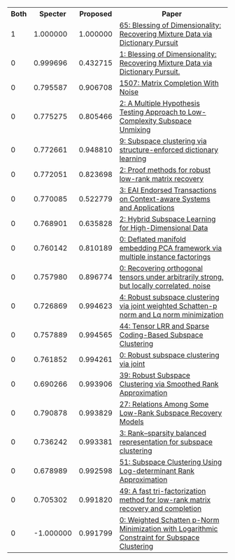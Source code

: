 <html><table><tr>
<th>Both</th>
<th>Specter</th>
<th>Proposed</th>
<th>Paper</th>
</tr>
<tr>
<td>1</td>
<td>1.000000</td>
<td>1.000000</td>
<td><a href="https://www.semanticscholar.org/paper/ee51b45b387cb6444bd82923dbb4cb1875efc528">65: Blessing of Dimensionality: Recovering Mixture Data via Dictionary Pursuit</a></td>
</tr>
<tr>
<td>0</td>
<td>0.999696</td>
<td>0.432715</td>
<td><a href="https://www.semanticscholar.org/paper/7166895ba9636e35a6d5b0731abb816afc581b6c">1: Blessing of Dimensionality: Recovering Mixture Data via Dictionary Pursuit.</a></td>
</tr>
<tr>
<td>0</td>
<td>0.795587</td>
<td>0.906708</td>
<td><a href="https://www.semanticscholar.org/paper/d13e466cbd7c8ac764b3dfd3e3a12c7e8736412f">1507: Matrix Completion With Noise</a></td>
</tr>
<tr>
<td>0</td>
<td>0.775275</td>
<td>0.805466</td>
<td><a href="https://www.semanticscholar.org/paper/e96f7bc1400eb830f2f4fd06f65abca4df7f3898">2: A Multiple Hypothesis Testing Approach to Low-Complexity Subspace Unmixing</a></td>
</tr>
<tr>
<td>0</td>
<td>0.772661</td>
<td>0.948810</td>
<td><a href="https://www.semanticscholar.org/paper/8dd962392e027b313b110b945196121ed83ef143">9: Subspace clustering via structure-enforced dictionary learning</a></td>
</tr>
<tr>
<td>0</td>
<td>0.772051</td>
<td>0.823698</td>
<td><a href="https://www.semanticscholar.org/paper/6e533ade7e2e9b51225d13d790ed4f9fda144aae">2: Proof methods for robust low-rank matrix recovery</a></td>
</tr>
<tr>
<td>0</td>
<td>0.770085</td>
<td>0.522779</td>
<td><a href="https://www.semanticscholar.org/paper/eb835b388323abeea340e663f29bc14a7c77ca30">3: EAI Endorsed Transactions on Context-aware Systems and Applications</a></td>
</tr>
<tr>
<td>0</td>
<td>0.768901</td>
<td>0.635828</td>
<td><a href="https://www.semanticscholar.org/paper/adc1b2ed66e64b7c3890abc482142e5103b62b38">2: Hybrid Subspace Learning for High-Dimensional Data</a></td>
</tr>
<tr>
<td>0</td>
<td>0.760142</td>
<td>0.810189</td>
<td><a href="https://www.semanticscholar.org/paper/0028f0b8e9f5e6282ab3198c067101415f2eb59f">0: Deflated manifold embedding PCA framework via multiple instance factorings</a></td>
</tr>
<tr>
<td>0</td>
<td>0.757980</td>
<td>0.896774</td>
<td><a href="https://www.semanticscholar.org/paper/1abd88414f2d5f1e089f4a9c63290eb8043a50cc">0: Recovering orthogonal tensors under arbitrarily strong, but locally correlated, noise</a></td>
</tr>
<tr>
<td>0</td>
<td>0.726869</td>
<td>0.994623</td>
<td><a href="https://www.semanticscholar.org/paper/3702a3391db48f66b4bfccb5b64d8229a624e745">4: Robust subspace clustering via joint weighted Schatten-p norm and Lq norm minimization</a></td>
</tr>
<tr>
<td>0</td>
<td>0.757889</td>
<td>0.994565</td>
<td><a href="https://www.semanticscholar.org/paper/3d856ed10c65f4e985226bb79966b4f4a77b7864">44: Tensor LRR and Sparse Coding-Based Subspace Clustering</a></td>
</tr>
<tr>
<td>0</td>
<td>0.761852</td>
<td>0.994261</td>
<td><a href="https://www.semanticscholar.org/paper/1e9a998b7848a04472f24875bb93e43e01e4f806">0: Robust subspace clustering via joint</a></td>
</tr>
<tr>
<td>0</td>
<td>0.690266</td>
<td>0.993906</td>
<td><a href="https://www.semanticscholar.org/paper/917309c8b6889cd5ec2b5d661a2c62536c1ed45c">39: Robust Subspace Clustering via Smoothed Rank Approximation</a></td>
</tr>
<tr>
<td>0</td>
<td>0.790878</td>
<td>0.993829</td>
<td><a href="https://www.semanticscholar.org/paper/c688a4e103952c040fbb5d8a8e7fa3471cb7f22c">27: Relations Among Some Low-Rank Subspace Recovery Models</a></td>
</tr>
<tr>
<td>0</td>
<td>0.736242</td>
<td>0.993381</td>
<td><a href="https://www.semanticscholar.org/paper/ab032a95f579508609858abe96d97f4272f3db50">3: Rank–sparsity balanced representation for subspace clustering</a></td>
</tr>
<tr>
<td>0</td>
<td>0.678989</td>
<td>0.992598</td>
<td><a href="https://www.semanticscholar.org/paper/bcad9a7f5628ffd5dc4c0f2d312ceeed4ce7cd09">51: Subspace Clustering Using Log-determinant Rank Approximation</a></td>
</tr>
<tr>
<td>0</td>
<td>0.705302</td>
<td>0.991820</td>
<td><a href="https://www.semanticscholar.org/paper/4e3983c2ebf5692c302d427e41bc1dd2ba162a69">49: A fast tri-factorization method for low-rank matrix recovery and completion</a></td>
</tr>
<tr>
<td>0</td>
<td>-1.000000</td>
<td>0.991799</td>
<td><a href="https://www.semanticscholar.org/paper/37b5dec8b5d9c5b39a6e48cee58b6d0d3e48aa85">0: Weighted Schatten p-Norm Minimization with Logarithmic Constraint for Subspace Clustering</a></td>
</tr>
</table></html>
